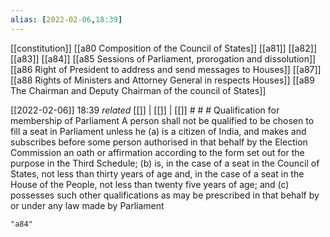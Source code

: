 ```yaml
---
alias: [2022-02-06,18:39]
---
```

[[constitution]] [[a80 Composition of the Council of States]] [[a81]] [[a82]] [[a83]] [[a84]] [[a85 Sessions of Parliament, prorogation and dissolution]] [[a86 Right of President to address and send messages to Houses]] [[a87]] [[a88 Rights of Ministers and Attorney General in respects Houses]] [[a89 The Chairman and Deputy Chairman of the council of States]]

[[2022-02-06]] 18:39 _related_ [[]] | [[]] | [[]] # # #
Qualification for membership of Parliament A person shall not be qualified to be chosen to fill a seat in Parliament unless he
(a) is a citizen of India, and makes and subscribes before some person authorised in that behalf by the Election Commission an oath or affirmation according to the form set out for the purpose in the Third Schedule;
(b) is, in the case of a seat in the Council of States, not less than thirty years of age and, in the case of a seat in the House of the People, not less than twenty five years of age; and
(c) possesses such other qualifications as may be prescribed in that behalf by or under any law made by Parliament
```query
"a84"
```
